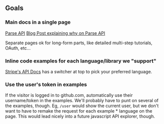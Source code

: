 
## Goals

### Main docs in a single page

[Parse API](https://www.parse.com/docs/rest)
[Blog Post explaining why on Parse API](http://blog.parse.com/2012/01/11/designing-great-api-docs/)

Separate pages ok for long-form parts, like detailed multi-step tutorials, OAuth, etc...

### Inline code examples for each language/library we "support"

[Stripe's API Docs](https://stripe.com/docs/api) has a switcher at top to pick your preferred language.

### Use the user's token in examples

If the visitor is logged in to github.com, automatically use their username/token in the examples. We'll probably have
to punt on several of the examples, though. Eg, `/user` would show the current user, but we don't want to have to remake
the request for each example * language on the page. This would lead nicely into a future javascript API explorer, though.




